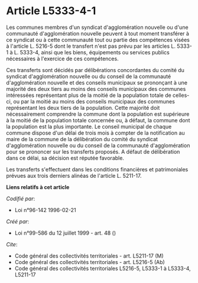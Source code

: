 # Article L5333-4-1

Les communes membres d'un syndicat d'agglomération nouvelle ou d'une communauté d'agglomération nouvelle peuvent à tout
moment transférer à ce syndicat ou à cette communauté tout ou partie des compétences visées à l'article L. 5216-5 dont le
transfert n'est pas prévu par les articles L. 5333-1 à L. 5333-4, ainsi que les biens, équipements ou services publics
nécessaires à l'exercice de ces compétences.

Ces transferts sont décidés par délibérations concordantes du comité du syndicat d'agglomération nouvelle ou du conseil de la
communauté d'agglomération nouvelle et des conseils municipaux se prononçant à une majorité des deux tiers au moins des
conseils municipaux des communes intéressées représentant plus de la moitié de la population totale de celles-ci, ou par la
moitié au moins des conseils municipaux des communes représentant les deux tiers de la population. Cette majorité doit
nécessairement comprendre la commune dont la population est supérieure à la moitié de la population totale concernée ou, à
défaut, la commune dont la population est la plus importante. Le conseil municipal de chaque commune dispose d'un délai de
trois mois à compter de la notification au maire de la commune de la délibération du comité du syndicat d'agglomération
nouvelle ou du conseil de la communauté d'agglomération pour se prononcer sur les transferts proposés. A défaut de
délibération dans ce délai, sa décision est réputée favorable.

Les transferts s'effectuent dans les conditions financières et patrimoniales prévues aux trois derniers alinéas de l'article
L. 5211-17.

**Liens relatifs à cet article**

_Codifié par_:

  - Loi n°96-142 1996-02-21

_Créé par_:

  - Loi n°99-586 du 12 juillet 1999 - art. 48 ()

_Cite_:

  - Code général des collectivités territoriales - art. L5211-17 (M)
  - Code général des collectivités territoriales - art. L5216-5 (Ab)
  - Code général des collectivités territoriales L5216-5, L5333-1 à L5333-4, L5211-17
